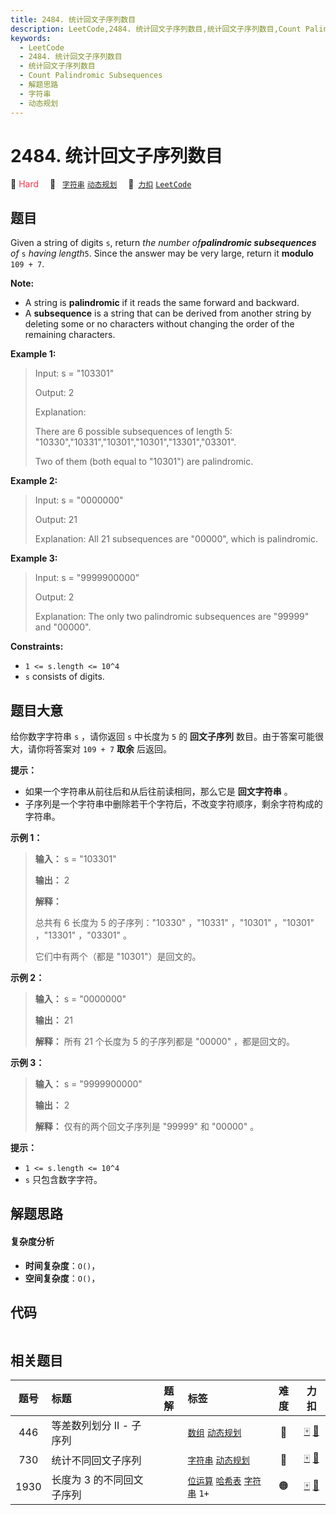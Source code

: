```yaml
---
title: 2484. 统计回文子序列数目
description: LeetCode,2484. 统计回文子序列数目,统计回文子序列数目,Count Palindromic Subsequences,解题思路,字符串,动态规划
keywords:
  - LeetCode
  - 2484. 统计回文子序列数目
  - 统计回文子序列数目
  - Count Palindromic Subsequences
  - 解题思路
  - 字符串
  - 动态规划
---
```


# 2484. 统计回文子序列数目

🔴 <font color=#ff334b>Hard</font>&emsp; 🔖&ensp; [`字符串`](/tag/string.md) [`动态规划`](/tag/dynamic-programming.md)&emsp; 🔗&ensp;[`力扣`](https://leetcode.cn/problems/count-palindromic-subsequences) [`LeetCode`](https://leetcode.com/problems/count-palindromic-subsequences)

## 题目

Given a string of digits `s`, return _the number of**palindromic
subsequences** of_ `s` _having length_`5`. Since the answer may be very large,
return it **modulo** `109 + 7`.

**Note:**

  * A string is **palindromic** if it reads the same forward and backward.
  * A **subsequence** is a string that can be derived from another string by deleting some or no characters without changing the order of the remaining characters.



**Example 1:**

> Input: s = "103301"
> 
> Output: 2
> 
> Explanation: 
> 
> There are 6 possible subsequences of length 5: "10330","10331","10301","10301","13301","03301". 
> 
> Two of them (both equal to "10301") are palindromic.

**Example 2:**

> Input: s = "0000000"
> 
> Output: 21
> 
> Explanation: All 21 subsequences are "00000", which is palindromic.

**Example 3:**

> Input: s = "9999900000"
> 
> Output: 2
> 
> Explanation: The only two palindromic subsequences are "99999" and "00000".

**Constraints:**

  * `1 <= s.length <= 10^4`
  * `s` consists of digits.


## 题目大意

给你数字字符串 `s` ，请你返回 `s` 中长度为 `5` 的 **回文子序列**  数目。由于答案可能很大，请你将答案对 `109 + 7`
**取余**  后返回。

**提示：**

  * 如果一个字符串从前往后和从后往前读相同，那么它是 **回文字符串**  。
  * 子序列是一个字符串中删除若干个字符后，不改变字符顺序，剩余字符构成的字符串。



**示例 1：**

> 
> 
> 
> 
> 
> **输入：** s = "103301"
> 
> **输出：** 2
> 
> **解释：**
> 
> 总共有 6 长度为 5 的子序列："10330" ，"10331" ，"10301" ，"10301" ，"13301" ，"03301" 。
> 
> 它们中有两个（都是 "10301"）是回文的。
> 
> 

**示例 2：**

> 
> 
> 
> 
> 
> **输入：** s = "0000000"
> 
> **输出：** 21
> 
> **解释：** 所有 21 个长度为 5 的子序列都是 "00000" ，都是回文的。
> 
> 

**示例 3：**

> 
> 
> 
> 
> 
> **输入：** s = "9999900000"
> 
> **输出：** 2
> 
> **解释：** 仅有的两个回文子序列是 "99999" 和 "00000" 。
> 
> 



**提示：**

  * `1 <= s.length <= 10^4`
  * `s` 只包含数字字符。


## 解题思路

#### 复杂度分析

- **时间复杂度**：`O()`，
- **空间复杂度**：`O()`，

## 代码

```javascript

```

## 相关题目

<!-- prettier-ignore -->
| 题号 | 标题 | 题解 | 标签 | 难度 | 力扣 |
| :------: | :------ | :------: | :------ | :------: | :------: |
| 446 | 等差数列划分 II - 子序列 |  |  [`数组`](/tag/array.md) [`动态规划`](/tag/dynamic-programming.md) | 🔴 | [🀄️](https://leetcode.cn/problems/arithmetic-slices-ii-subsequence) [🔗](https://leetcode.com/problems/arithmetic-slices-ii-subsequence) |
| 730 | 统计不同回文子序列 |  |  [`字符串`](/tag/string.md) [`动态规划`](/tag/dynamic-programming.md) | 🔴 | [🀄️](https://leetcode.cn/problems/count-different-palindromic-subsequences) [🔗](https://leetcode.com/problems/count-different-palindromic-subsequences) |
| 1930 | 长度为 3 的不同回文子序列 |  |  [`位运算`](/tag/bit-manipulation.md) [`哈希表`](/tag/hash-table.md) [`字符串`](/tag/string.md) `1+` | 🟠 | [🀄️](https://leetcode.cn/problems/unique-length-3-palindromic-subsequences) [🔗](https://leetcode.com/problems/unique-length-3-palindromic-subsequences) |
